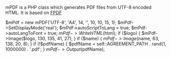 mPDF is a PHP class which generates PDF files from UTF-8 encoded HTML. It is based on [FPDF](http://www.fpdf.org/)

$mPdf = new mPDF('UTF-8', 'A4', 14, '', 10, 10, 15, 1);
$mPdf->SetDisplayMode('real');
$mPdf->autoScriptToLang = true;
$mPdf->autoLangToFont = true;
$mPdf->WriteHTML($html);
if ($logo) {
	$mPdf->Image($logo, 130, 135, 41, 27);
}
if ($name) {
	$mPdf->Image($name, 63, 138, 20, 8);
}
if (!$pdfName) {
	$pdfName = self::AGREEMENT_PATH . rand(1, 1000000) . '.pdf';
}
$mPdf->Output($pdfName);
